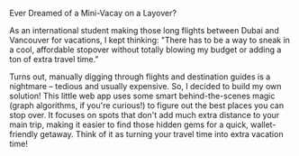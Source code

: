 Ever Dreamed of a Mini-Vacay on a Layover?

As an international student making those long flights between Dubai and Vancouver for vacations, I kept thinking: "There has to be a way to sneak in a cool, affordable stopover without totally blowing my budget or adding a ton of extra travel time."

Turns out, manually digging through flights and destination guides is a nightmare – tedious and usually expensive. So, I decided to build my own solution! This little web app uses some smart behind-the-scenes magic (graph algorithms, if you're curious!) to figure out the best places you can stop over. It focuses on spots that don't add much extra distance to your main trip, making it easier to find those hidden gems for a quick, wallet-friendly getaway. Think of it as turning your travel time into extra vacation time!
